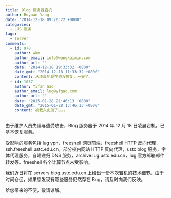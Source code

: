 ```yaml
---
title: Blog 服务器宕机
author: Boyuan Yang
date: "2014-12-18 09:20:22 +0800"
categories:
  - LUG 服务
tags:
  - server
comments:
  - id: 978
    author: wkm
    author_email: info@wangkaimin.com
    author_url: ""
    date: "2014-12-18 19:33:32 +0800"
    date_gmt: "2014-12-18 11:33:32 +0800"
    content: 从凌晨到现在也没恢复，一天了。
  - id: 1057
    author: Yifan Gao
    author_email: lug@yfgao.com
    author_url: ""
    date: "2015-01-28 21:46:13 +0800"
    date_gmt: "2015-01-28 13:46:13 +0800"
    content: 被载入史册了。。。。
---
```


由于维护人员失误与遭受攻击，Blog 服务器于 2014 年 12 月 18 日凌晨宕机，已基本恢复服务。

受影响的服务包括 lug vpn，freeshell 网页前端，freeshell HTTP 反向代理，ssh.freeshell.ustc.edu.cn，部分校内网站 HTTP 反向代理，ustc blog 服务，字体代理服务，自建递归 DNS 服务，archive.lug.ustc.edu.cn，lug 官方邮箱邮件转发等。freeshell 各个计算节点未受影响。

我们近日将在 servers.blog.ustc.edu.cn 上给出一份本次宕机的技术细节。由于时间仓促，如果您发现有哪些服务仍然存在 Bug，请及时向我们反映。

给您带来的不便，敬请谅解。
